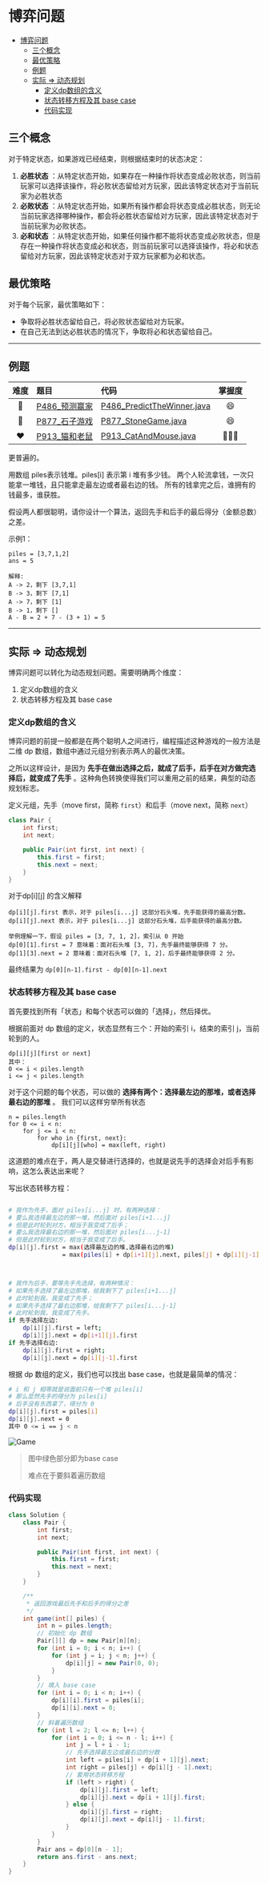 # 博弈问题

- [博弈问题](#博弈问题)
  - [三个概念](#三个概念)
  - [最优策略](#最优策略)
  - [例题](#例题)
  - [实际 => 动态规划](#实际--动态规划)
    - [定义dp数组的含义](#定义dp数组的含义)
    - [状态转移方程及其 base case](#状态转移方程及其-base-case)
    - [代码实现](#代码实现)

## 三个概念

对于特定状态，如果游戏已经结束，则根据结束时的状态决定：

1. **必胜状态** ：从特定状态开始，如果存在一种操作将状态变成必败状态，则当前玩家可以选择该操作，将必败状态留给对方玩家，因此该特定状态对于当前玩家为必胜状态
2. **必败状态** ：从特定状态开始，如果所有操作都会将状态变成必胜状态，则无论当前玩家选择哪种操作，都会将必胜状态留给对方玩家，因此该特定状态对于当前玩家为必败状态。
3. **必和状态** ：从特定状态开始，如果任何操作都不能将状态变成必败状态，但是存在一种操作将状态变成必和状态，则当前玩家可以选择该操作，将必和状态留给对方玩家，因此该特定状态对于双方玩家都为必和状态。

## 最优策略

对于每个玩家，最优策略如下：

- 争取将必胜状态留给自己，将必败状态留给对方玩家。
- 在自己无法到达必胜状态的情况下，争取将必和状态留给自己。

---

## 例题

|难度|题目|代码|掌握度|
|:---:|:---|:---|:---:|
|💛 |[P486_预测赢家](./../content/P486_PredictTheWinner.md) |[P486_PredictTheWinner.java](./../../P486_PredictTheWinner.java)|😄|
|💛 |[P877_石子游戏](./../content/P877_StoneGame.md) |[P877_StoneGame.java](./../../P877_StoneGame.java)|😄|
|❤️ |[P913_猫和老鼠](./../content/P913_CatAndMouse.md) |[P913_CatAndMouse.java](./../../P913_CatAndMouse.java)|🤯🤯🤯|

更普遍的。

用数组 piles表示钱堆。piles[i] 表示第 i 堆有多少钱。 两个人轮流拿钱，一次只能拿一堆钱，且只能拿走最左边或者最右边的钱。 所有的钱拿完之后，谁拥有的钱最多，谁获胜。

假设两人都很聪明，请你设计一个算法，返回先手和后手的最后得分（金额总数）之差。

示例1：

```text
piles = [3,7,1,2]
ans = 5

解释: 
A -> 2，剩下 [3,7,1]
B -> 3，剩下 [7,1]
A -> 7，剩下 [1]
B -> 1，剩下 []
A - B = 2 + 7 - (3 + 1) = 5
```

---

## 实际 => 动态规划

博弈问题可以转化为动态规划问题。需要明确两个维度：

1. 定义dp数组的含义
2. 状态转移方程及其 base case

### 定义dp数组的含义

博弈问题的前提一般都是在两个聪明人之间进行，编程描述这种游戏的一般方法是二维 dp 数组，数组中通过元组分别表示两人的最优决策。

之所以这样设计，是因为 **先手在做出选择之后，就成了后手，后手在对方做完选择后，就变成了先手** 。这种角色转换使得我们可以重用之前的结果，典型的动态规划标志。

定义元组，先手（move first，简称 `first`）和后手（move next，简称 `next`）

```java
class Pair {
    int first;
    int next;

    public Pair(int first, int next) {
        this.first = first;
        this.next = next;
    }
}
```

对于dp[i][j] 的含义解释

```text
dp[i][j].first 表示，对于 piles[i...j] 这部分石头堆，先手能获得的最高分数。
dp[i][j].next 表示，对于 piles[i...j] 这部分石头堆，后手能获得的最高分数。

举例理解一下，假设 piles = [3, 7, 1, 2]，索引从 0 开始
dp[0][1].first = 7 意味着：面对石头堆 [3, 7]，先手最终能够获得 7 分。
dp[1][3].next = 2 意味着：面对石头堆 [7, 1, 2]，后手最终能够获得 2 分。
```

最终结果为 `dp[0][n-1].first - dp[0][n-1].next`

### 状态转移方程及其 base case

首先要找到所有「状态」和每个状态可以做的「选择」，然后择优。

根据前面对 dp 数组的定义，状态显然有三个：开始的索引 i，结束的索引 j，当前轮到的人。

```text
dp[i][j][first or next]
其中：
0 <= i < piles.length
i <= j < piles.length
```

对于这个问题的每个状态，可以做的 **选择有两个：选择最左边的那堆，或者选择最右边的那堆** 。 我们可以这样穷举所有状态

```text
n = piles.length
for 0 <= i < n:
    for j <= i < n:
        for who in {first, next}:
            dp[i][j][who] = max(left, right)
```

这道题的难点在于，两人是交替进行选择的，也就是说先手的选择会对后手有影响，这怎么表达出来呢？

写出状态转移方程：

```bash

# 我作为先手，面对 piles[i...j] 时，有两种选择：
# 要么我选择最左边的那一堆，然后面对 piles[i+1...j]
# 但是此时轮到对方，相当于我变成了后手；
# 要么我选择最右边的那一堆，然后面对 piles[i...j-1]
# 但是此时轮到对方，相当于我变成了后手。
dp[i][j].first = max(选择最左边的堆,选择最右边的堆)
               = max(piles[i] + dp[i+1][j].next, piles[j] + dp[i][j-1].next)



# 我作为后手，要等先手先选择，有两种情况：
# 如果先手选择了最左边那堆，给我剩下了 piles[i+1...j]
# 此时轮到我，我变成了先手；
# 如果先手选择了最右边那堆，给我剩下了 piles[i...j-1]
# 此时轮到我，我变成了先手。
if 先手选择左边:
    dp[i][j].first = left;
    dp[i][j].next = dp[i+1][j].first
if 先手选择右边:
    dp[i][j].first = right;
    dp[i][j].next = dp[i][j-1].first
```

根据 dp 数组的定义，我们也可以找出 base case，也就是最简单的情况：

```bash
# i 和 j 相等就是说面前只有一个堆 piles[i]
# 那么显然先手的得分为 piles[i]
# 后手没有东西拿了，得分为 0
dp[i][j].first = piles[i]
dp[i][j].next = 0
其中 0 <= i == j < n
```

![Game](./png/game_problem.png)

> 图中绿色部分即为base case
>
> 难点在于要斜着遍历数组

### 代码实现

```java
class Solution {
    class Pair {
        int first;
        int next;

        public Pair(int first, int next) {
            this.first = first;
            this.next = next;
        }
    }

    /**
     * 返回游戏最后先手和后手的得分之差  
     */
    int game(int[] piles) {
        int n = piles.length;
        // 初始化 dp 数组
        Pair[][] dp = new Pair[n][n];
        for (int i = 0; i < n; i++) {
            for (int j = i; j < n; j++) {
                dp[i][j] = new Pair(0, 0);
            }
        }
        // 填入 base case
        for (int i = 0; i < n; i++) {
            dp[i][i].first = piles[i];
            dp[i][i].next = 0;
        }
        // 斜着遍历数组
        for (int l = 2; l <= n; l++) {
            for (int i = 0; i <= n - l; i++) {
                int j = l + i - 1;
                // 先手选择最左边或最右边的分数
                int left = piles[i] + dp[i + 1][j].next;
                int right = piles[j] + dp[i][j - 1].next;
                // 套用状态转移方程
                if (left > right) {
                    dp[i][j].first = left;
                    dp[i][j].next = dp[i + 1][j].first;
                } else {
                    dp[i][j].first = right;
                    dp[i][j].next = dp[i][j - 1].first;
                }
            }
        }
        Pair ans = dp[0][n - 1];
        return ans.first - ans.next;
    }
}
```